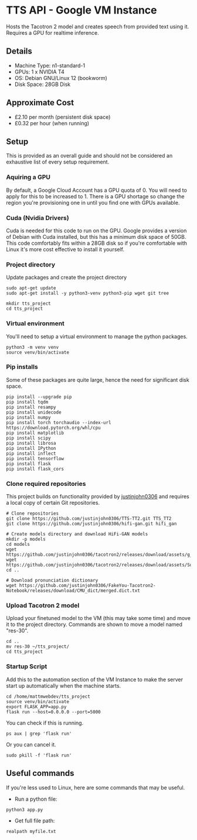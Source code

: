 # TTS API - Google VM Instance

Hosts the Tacotron 2 model and creates speech from provided text using it. Requires a GPU for realtime inference.

## Details
- Machine Type: n1-standard-1
- GPUs: 1 x NVIDIA T4
- OS: Debian GNU/Linux 12 (bookworm)
- Disk Space: 28GB Disk 

## Approximate Cost
- £2.10 per month (persistent disk space)
- £0.32 per hour (when running)

## Setup
This is provided as an overall guide and should not be considered an exhaustive list of every setup requirement.

### Aquiring a GPU
By default, a Google Cloud Account has a GPU quota of 0. You will need to apply for this to be increased to 1. There is a GPU shortage so change the region you're provisioning one in until you find one with GPUs available.

### Cuda (Nvidia Drivers)

Cuda is needed for this code to run on the GPU. Google provides a version of Debian with Cuda installed, but this has a minimum disk space of 50GB. This code comfortably fits within a 28GB disk so if you're comfortable with Linux it's more cost effective to install it yourself.

### Project directory

Update packages and create the project directory

```
sudo apt-get update
sudo apt-get install -y python3-venv python3-pip wget git tree

mkdir tts_project
cd tts_project
```

### Virtual environment

You'll need to setup a virtual environment to manage the python packages.

```
python3 -m venv venv
source venv/bin/activate
```

### Pip installs
Some of these packages are quite large, hence the need for significant disk space.

```
pip install --upgrade pip
pip install tqdm
pip install resampy
pip install unidecode
pip install numpy
pip install torch torchaudio --index-url https://download.pytorch.org/whl/cpu
pip install matplotlib
pip install scipy
pip install librosa
pip install IPython
pip install inflect
pip install tensorflow
pip install flask
pip install flask_cors
```

### Clone required repositories

This project builds on functionality provided by [justinjohn0306](https://github.com/justinjohn0306) and requires a local copy of certain Git repositories.

```
# Clone repositories
git clone https://github.com/justinjohn0306/TTS-TT2.git TTS_TT2
git clone https://github.com/justinjohn0306/hifi-gan.git hifi_gan

# Create models directory and download HiFi-GAN models
mkdir -p models
cd models
wget https://github.com/justinjohn0306/tacotron2/releases/download/assets/g_02500000
wget https://github.com/justinjohn0306/tacotron2/releases/download/assets/Superres_Twilight_33000
cd ..

# Download pronunciation dictionary
wget https://github.com/justinjohn0306/FakeYou-Tacotron2-Notebook/releases/download/CMU_dict/merged.dict.txt
```

### Upload Tacotron 2 model

Upload your finetuned model to the VM (this may take some time) and move it to the project directory. Commands are shown to move a model named "res-30".

```
cd ..
mv res-30 ~/tts_project/
cd tts_project
```

### Startup Script
Add this to the automation section of the VM Instance to make the server start up automatically when the machine starts.

```
cd /home/mattmwebdev/tts_project
source venv/bin/activate
export FLASK_APP=app.py
flask run --host=0.0.0.0 --port=5000
```

You can check if this is running.
```
ps aux | grep 'flask run'
```
Or you can cancel it.
```
sudo pkill -f 'flask run'
```

## Useful commands

If you're less used to Linux, here are some commands that may be useful.

- Run a python file: 
```
python3 app.py
```
- Get full file path: 
```
realpath myfile.txt
```